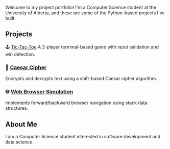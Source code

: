 
Welcome to my project portfolio! I'm a Computer Science student at the University of Alberta, and these are some of the Python-based projects I've built.


## Projects

🕹️ [Tic-Tac-Toe](./tic-tac-toe/)
A 2-player terminal-based game with input validation and win detection.

### 🔐 [Caesar Cipher](./caesar-cipher/)
Encrypts and decrypts text using a shift-based Caesar cipher algorithm.

### 🌐 [Web Browser Simulation](./stack-web-browser/)
Implements forward/backward browser navigation using stack data structures.

## About Me

I am a Computer Science student interested in software development and data science.


